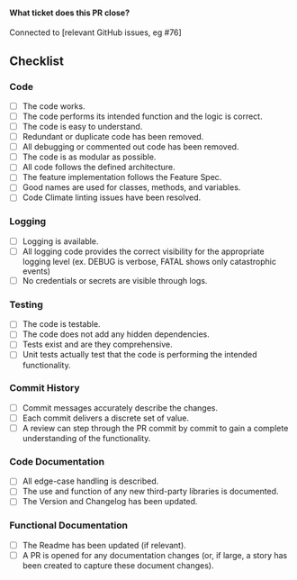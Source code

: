 #### What ticket does this PR close?
Connected to [relevant GitHub issues, eg #76]

## Checklist
### Code
- [ ] The code works.
- [ ] The code performs its intended function and the logic is correct.
- [ ] The code is easy to understand.
- [ ] Redundant or duplicate code has been removed.
- [ ] All debugging or commented out code has been removed.
- [ ] The code is as modular as possible.
- [ ] All code follows the defined architecture.
- [ ] The feature implementation follows the Feature Spec.
- [ ] Good names are used for classes, methods, and variables.
- [ ] Code Climate linting issues have been resolved.

### Logging
- [ ] Logging is available.
- [ ] All logging code provides the correct visibility for the appropriate logging level (ex. DEBUG is verbose, FATAL shows only catastrophic events)
- [ ] No credentials or secrets are visible through logs.

### Testing
- [ ] The code is testable.
- [ ] The code does not add any hidden dependencies.
- [ ] Tests exist and are they comprehensive.
- [ ] Unit tests actually test that the code is performing the intended functionality.

### Commit History
- [ ] Commit messages accurately describe the changes.
- [ ] Each commit delivers a discrete set of value.
- [ ] A review can step through the PR commit by commit to gain a complete understanding of the functionality.

### Code Documentation
- [ ] All edge-case handling is described.
- [ ] The use and function of any new third-party libraries is documented.
- [ ] The Version and Changelog has been updated.

### Functional Documentation
- [ ] The Readme has been updated (if relevant).
- [ ] A PR is opened for any documentation changes (or, if large, a story has been created to capture these document changes).
